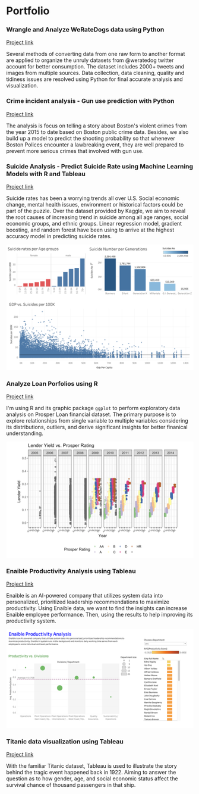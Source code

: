 # Portfolio

### Wrangle and Analyze WeRateDogs data using Python
[Project link](https://nbviewer.jupyter.org/github/katieha98/udacity-data-analyst/blob/master/p2-wrangle-and-analyze-data-with-python/wrangle_act.ipynb)

Several methods of converting data from one raw form to another format are applied to organize the unruly datasets from @weratedog twitter account for better consumption. The dataset includes 2000+ tweets and images from multiple sources. Data collection, data cleaning, quality and tidiness issues are resolved using Python for final accurate analysis and visualization.


### Crime incident analysis - Gun use prediction with Python
[Project link](http://htmlpreview.github.io/?https://github.com/katieha98/katieha98.github.io/blob/master/markdown-files/crime-incident-report.html)

The analysis is focus on telling a story about Boston's violent crimes from the year 2015 to date based on Boston public crime data. Besides, we also build up a model to predict the shooting probability so that whenever Boston Polices encounter a lawbreaking event, they are well prepared to prevent more serious crimes that involved with gun use.


### Suicide Analysis - Predict Suicide Rate using Machine Learning Models with R and Tableau
[Project link](https://github.com/katieha98/katieha98.github.io/blob/master/markdown-files/suicide-models.R)

Suicide rates has been a worrying trends all over U.S. Social economic change, mental health issues, environment or historical factors could be part of the puzzle. Over the dataset provided by Kaggle, we aim to reveal the root causes of increasing trend in suicide among all age ranges, social economic groups, and ethnic groups. Linear regression model, gradient boosting, and random forest have been using to arrive at the highest accuracy model in predicting suicide rates.

![Image of suicide](./images/suicide-rate.png)

### Analyze Loan Porfolios using R
[Project link](http://htmlpreview.github.io/?https://github.com/katieha98/katieha98.github.io/blob/master/markdown-files/prosperloan.html)

I'm using R and its graphic package `ggplot` to perform exploratory data analysis on Prosper Loan financial dataset. The primary purpose is to explore relationships from single variable to multiple variables considering its distributions, outliers, and derive significant insights for better finanical understanding.

![Image of prosperloan](./images/prosperloan.png)

### Enaible Productivity Analysis using Tableau
[Project link](https://public.tableau.com/profile/katieha#!/vizhome/EnaibleAnalysis/Dashboard)

Enaible is an AI-powered company that utilizes system data into personalized, prioritized leadership recommendations to maximize productivity. Using Enaible data, we want to find the insights can increase Enaible employee performance. Then, using the results to help improving its productivity system.

![Image of enaible](./images/Enaible.png)

### Titanic data visualization using Tableau
[Project link](https://public.tableau.com/profile/thao1267#!/vizhome/Titanic-feedback/Titanic-Story)

With the familiar Titanic dataset, Tableau is used to illustrate the story behind the tragic event happened back in 1922. Aiming to answer the question as to how gender, age, and social economic status affect the survival chance of thousand passengers in that ship.
